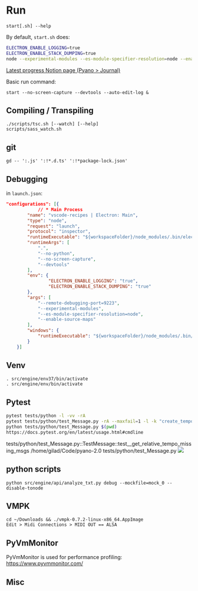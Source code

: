 # Run
    start[.sh] --help

By default, `start.sh` does:
```bash
ELECTRON_ENABLE_LOGGING=true
ELECTRON_ENABLE_STACK_DUMPING=true
node --experimental-modules --es-module-specifier-resolution=node --enable-source-maps ./node_modules/.bin/electron . --no-python "$@"
```

[Latest progress Notion page (Pyano > Journal)](https://www.notion.so/Journal-4cda875287874793b6adc5823edf617b)

Basic run command:
    
    start --no-screen-capture --devtools --auto-edit-log &

## Compiling / Transpiling
    ./scripts/tsc.sh [--watch] [--help]
    scripts/sass_watch.sh

## git
    gd -- ':.js' ':!*.d.ts' ':!*package-lock.json'

## Debugging
in `launch.json`:
```json
"configurations": [{
			// * Main Process
        "name": "vscode-recipes | Electron: Main",
        "type": "node",
        "request": "launch",
        "protocol": "inspector",
        "runtimeExecutable": "${workspaceFolder}/node_modules/.bin/electron",
        "runtimeArgs": [
            ".",
            "--no-python",
            "--no-screen-capture",
            "--devtools"
        ],
        "env": {
				"ELECTRON_ENABLE_LOGGING": "true",
				"ELECTRON_ENABLE_STACK_DUMPING": "true"
        },
        "args": [
            "--remote-debugging-port=9223",
            "--experimental-modules",
            "--es-module-specifier-resolution=node",
            "--enable-source-maps"
        ],
        "windows": {
            "runtimeExecutable": "${workspaceFolder}/node_modules/.bin/electron.cmd"
        }
    }]
```
## Venv
    . src/engine/env37/bin/activate
    . src/engine/env/bin/activate

## Pytest
```bash
pytest tests/python -l -vv -rA
pytest tests/python/test_Message.py -rA --maxfail=1 -l -k "create_tempo_shifted" | grep -P ".*\.py:\d*"
python tests/python/test_Message.py $(pwd)
https://docs.pytest.org/en/latest/usage.html#cmdline
```
tests/python/test_Message.py::TestMessage::test__get_relative_tempo_missing_msgs
    /home/gilad/Code/pyano-2.0
tests/python/test_Message.py
![](ignore/pytest-man-0.png)

## python scripts
    python src/engine/api/analyze_txt.py debug --mockfile=mock_0 --disable-tonode

## VMPK
    cd ~/Downloads && ./vmpk-0.7.2-linux-x86_64.AppImage
    Edit > Midi Connections > MIDI OUT == ALSA 

## PyVmMonitor
PyVmMonitor is used for performance profiling:
https://www.pyvmmonitor.com/

## Misc
    
